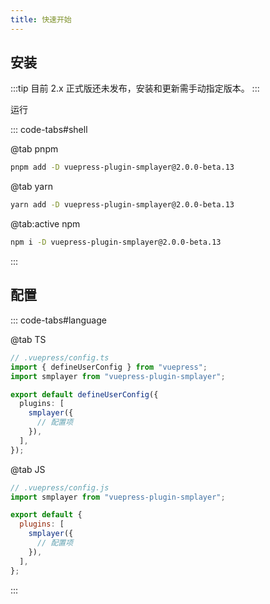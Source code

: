 ```yaml
---
title: 快速开始
---
```


## 安装

:::tip
目前 2.x 正式版还未发布，安装和更新需手动指定版本。
:::

运行

::: code-tabs#shell

@tab pnpm

```bash
pnpm add -D vuepress-plugin-smplayer@2.0.0-beta.13
```

@tab yarn

```bash
yarn add -D vuepress-plugin-smplayer@2.0.0-beta.13
```

@tab:active npm

```bash
npm i -D vuepress-plugin-smplayer@2.0.0-beta.13
```

:::

## 配置

::: code-tabs#language

@tab TS

```ts {3,7-9}
// .vuepress/config.ts
import { defineUserConfig } from "vuepress";
import smplayer from "vuepress-plugin-smplayer";

export default defineUserConfig({
  plugins: [
    smplayer({
      // 配置项
    }),
  ],
});
```

@tab JS

```js {2,6-8}
// .vuepress/config.js
import smplayer from "vuepress-plugin-smplayer";

export default {
  plugins: [
    smplayer({
      // 配置项
    }),
  ],
};
```

:::
